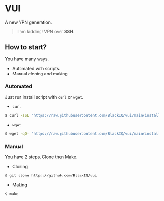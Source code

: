 # VUI

A new VPN generation.

> I am kidding! VPN over **SSH**.

## How to start?

You have many ways.

- Automated with scripts.
- Manual cloning and making.

### Automated

Just run install script with `curl` or `wget`.

- `curl`

```bash
$ curl -sSL "https://raw.githubusercontent.com/BlackIQ/vui/main/install.sh" | bash
```

- `wget`

```bash
$ wget -qO- "https://raw.githubusercontent.com/BlackIQ/vui/main/install.sh" | bash
```

### Manual

You have 2 steps. Clone then Make.

- Cloning

```bash
$ git clone https://github.com/BlackIQ/vui
```

- Making

```bash
$ make
```